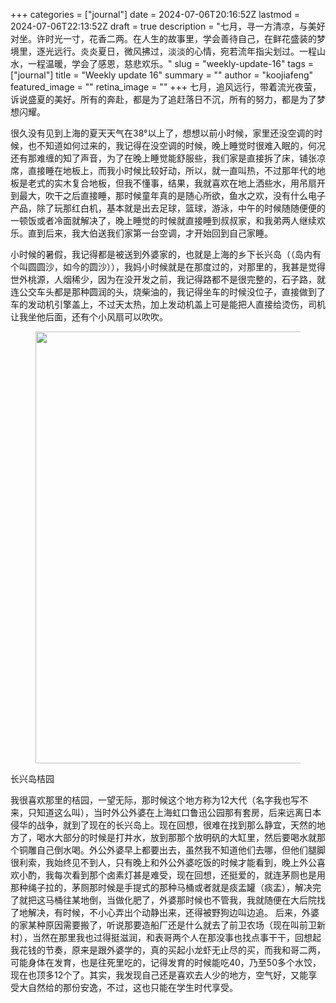 +++
categories = ["journal"]
date = 2024-07-06T20:16:52Z
lastmod = 2024-07-06T22:13:52Z
draft = true
description = "七月，寻一方清凉，与美好对坐。许时光一寸，花香二两。在人生的故事里，学会善待自己，在鲜花盛装的梦境里，逐光远行。炎炎夏日，微风拂过，淡淡的心情，宛若流年指尖划过。一程山水，一程温暖，学会了感恩，慈悲欢乐。"
slug = "weekly-update-16"
tags = ["journal"]
title = "Weekly update 16"
summary = ""
author = "koojiafeng"
featured_image = ""
retina_image =  ""
+++
七月，追风远行，带着流光夜萤，诉说盛夏的美好。所有的奔赴，都是为了追赶落日不沉，所有的努力，都是为了梦想闪耀。

很久没有见到上海的夏天天气在38°以上了，想想以前小时候，家里还没空调的时候，也不知道如何过来的，我记得在没空调的时候，晚上睡觉时很难入眠的，何况还有那难缠的知了声音，为了在晚上睡觉能舒服些，我们家是直接拆了床，铺张凉席，直接睡在地板上，而我小时候比较好动，所以，就一直叫热，不过那年代的地板是老式的实木复合地板，但我不懂事，结果，我就喜欢在地上洒些水，用吊扇开到最大，吹干之后直接睡，那时候童年真的是随心所欲，鱼水之欢，没有什么电子产品，除了玩那红白机，基本就是出去足球，篮球，游泳，中午的时候随随便便的一顿饭或者冷面就解决了，晚上睡觉的时候就直接睡到叔叔家，和我弟两人继续欢乐。直到后来，我大伯送我们家第一台空调，才开始回到自己家睡。
  

<p class="double">小时候的暑假，我记得都是被送到外婆家的，也就是上海的乡下长兴岛（（岛内有个叫圆圆沙，如今的圆沙）），我妈小时候就是在那度过的，对那里的，我甚是觉得世外桃源，人烟稀少，因为在没开发之前，我记得路都不是很完整的，石子路，就连公交车头都是那种圆润的头，烧柴油的，我记得坐车的时候没位子，直接做到了车的发动机引擎盖上，不过天太热，加上发动机盖上可是能把人直接给烫伤，司机让我坐他后面，还有个小风扇可以吹吹。</p>
  
<section class="photoset">
  <div class="photoset-row">
    <figure class="photoset-item single feature-" data-pswp-uid="1">
        <a href="#"><img data-ratio="1.4477" src="/images/2024/07/juyuan.png" data-webp="true" style="height: 691px; width: 1000.36px;" data-loaded="true"></a>
    </figure>
  </div>
  <div class="caption">长兴岛桔园</div>
</section>

我很喜欢那里的桔园，一望无际，那时候这个地方称为12大代（名字我也写不来，只知道这么叫），当时外公外婆在上海虹口鲁迅公园那有套房，后来远离日本侵华的战争，就到了现在的长兴岛上。现在回想，很难在找到那么静宜，天然的地方了，喝水大部分的时候是打井水，放到那那个放明矾的大缸里，然后要喝水就那个铜雕自己倒水喝。外公外婆早上都要出去，虽然我不知道他们去哪，但他们腿脚很利索，我始终见不到人，只有晚上和外公外婆吃饭的时候才能看到，晚上外公喜欢小酌，我每次看到那个卤素灯甚是难受，现在回想，还挺爱的，就连茅厕也是用那种绳子拉的，茅厕那时候是手提式的那种马桶或者就是痰盂罐（痰盂），解决完了就把这马桶往某地倒，当做化肥了，外婆那时候也不管我，我就随便在大后院找了地解决，有时候，不小心弄出个动静出来，还得被野狗边叫边追。
后来，外婆的家某种原因需要搬了，听说那要造船厂还是什么就去了前卫农场（现在叫前卫新村），当然在那里我也过得挺滋润，和表哥两个人在那没事也找点事干干，回想起我花钱的节奏，原来是跟外婆学的，真的买起小龙虾无止尽的买，而我和哥二两，可能身体在发育，也是往死里吃的，记得发育的时候能吃40，乃至50多个水饺，现在也顶多12个了。其实，我发现自己还是喜欢去人少的地方，空气好，又能享受大自然给的那份安逸，不过，这也只能在学生时代享受。

